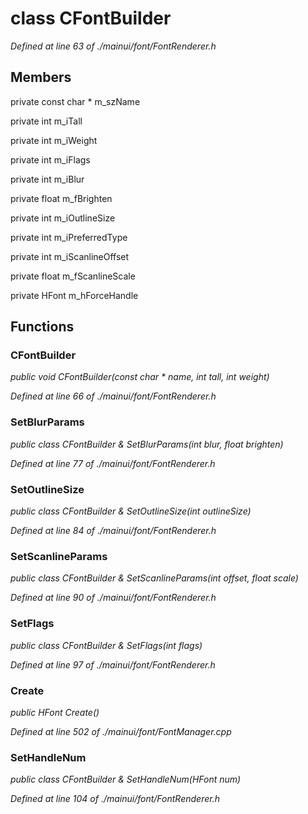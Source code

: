 # class CFontBuilder

*Defined at line 63 of ./mainui/font/FontRenderer.h*

## Members

private const char * m_szName

private int m_iTall

private int m_iWeight

private int m_iFlags

private int m_iBlur

private float m_fBrighten

private int m_iOutlineSize

private int m_iPreferredType

private int m_iScanlineOffset

private float m_fScanlineScale

private HFont m_hForceHandle



## Functions

### CFontBuilder

*public void CFontBuilder(const char * name, int tall, int weight)*

*Defined at line 66 of ./mainui/font/FontRenderer.h*

### SetBlurParams

*public class CFontBuilder & SetBlurParams(int blur, float brighten)*

*Defined at line 77 of ./mainui/font/FontRenderer.h*

### SetOutlineSize

*public class CFontBuilder & SetOutlineSize(int outlineSize)*

*Defined at line 84 of ./mainui/font/FontRenderer.h*

### SetScanlineParams

*public class CFontBuilder & SetScanlineParams(int offset, float scale)*

*Defined at line 90 of ./mainui/font/FontRenderer.h*

### SetFlags

*public class CFontBuilder & SetFlags(int flags)*

*Defined at line 97 of ./mainui/font/FontRenderer.h*

### Create

*public HFont Create()*

*Defined at line 502 of ./mainui/font/FontManager.cpp*

### SetHandleNum

*public class CFontBuilder & SetHandleNum(HFont num)*

*Defined at line 104 of ./mainui/font/FontRenderer.h*



